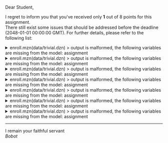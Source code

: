 Dear Student,

I regret to inform you that you've received only **1** out of 8 points for this assignment.\
There still exist some issues that should be addressed before the deadline (2048-01-01 00:00:00 GMT). For further details, please refer to the following list:

<details><summary>enroll.mzn(data/trivial.dzn) &gt; output is malformed, the following variables are missing from the model: assignment</summary></details>
<details><summary>enroll.mzn(data/trivial.dzn) &gt; output is malformed, the following variables are missing from the model: assignment</summary></details>
<details><summary>enroll.mzn(data/trivial.dzn) &gt; output is malformed, the following variables are missing from the model: assignment</summary></details>
<details><summary>enroll.mzn(data/trivial.dzn) &gt; output is malformed, the following variables are missing from the model: assignment</summary></details>
<details><summary>enroll.mzn(data/trivial.dzn) &gt; output is malformed, the following variables are missing from the model: assignment</summary></details>
<details><summary>enroll.mzn(data/trivial.dzn) &gt; output is malformed, the following variables are missing from the model: assignment</summary></details>
<details><summary>enroll.mzn(data/trivial.dzn) &gt; output is malformed, the following variables are missing from the model: assignment</summary></details>

-----------
I remain your faithful servant\
_Bobot_